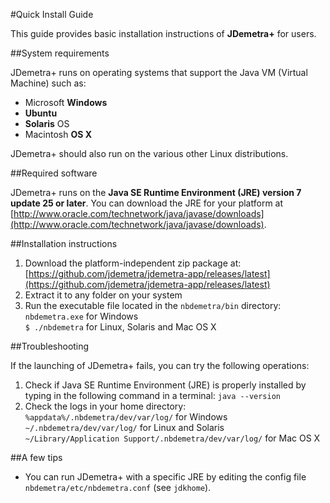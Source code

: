#Quick Install Guide

This guide provides basic installation instructions of **JDemetra+** for users.

##System requirements

JDemetra+ runs on operating systems that support the Java VM (Virtual Machine) such as:

* Microsoft **Windows**
* **Ubuntu**
* **Solaris** OS
* Macintosh **OS X** 

JDemetra+ should also run on the various other Linux distributions.

##Required software

JDemetra+ runs on the **Java SE Runtime Environment (JRE) version 7 update 25 or later**. You can download the JRE for your platform at [http://www.oracle.com/technetwork/java/javase/downloads](http://www.oracle.com/technetwork/java/javase/downloads).

##Installation instructions

1. Download the platform-independent zip package at:  
   [https://github.com/jdemetra/jdemetra-app/releases/latest](https://github.com/jdemetra/jdemetra-app/releases/latest)
2. Extract it to any folder on your system
3. Run the executable file located in the `nbdemetra/bin` directory:  
   `nbdemetra.exe` for Windows  
   `$ ./nbdemetra` for Linux, Solaris and Mac OS X

##Troubleshooting

If the launching of JDemetra+ fails, you can try the following operations:

1. Check if Java SE Runtime Environment (JRE) is properly installed by typing in the following command in a terminal: `java --version`
2. Check the logs in your home directory:  
   `%appdata%/.nbdemetra/dev/var/log/` for Windows  
   `~/.nbdemetra/dev/var/log/` for Linux and Solaris  
   `~/Library/Application Support/.nbdemetra/dev/var/log/` for Mac OS X

##A few tips

* You can run JDemetra+ with a specific JRE by editing the config file `nbdemetra/etc/nbdemetra.conf` (see `jdkhome`).
